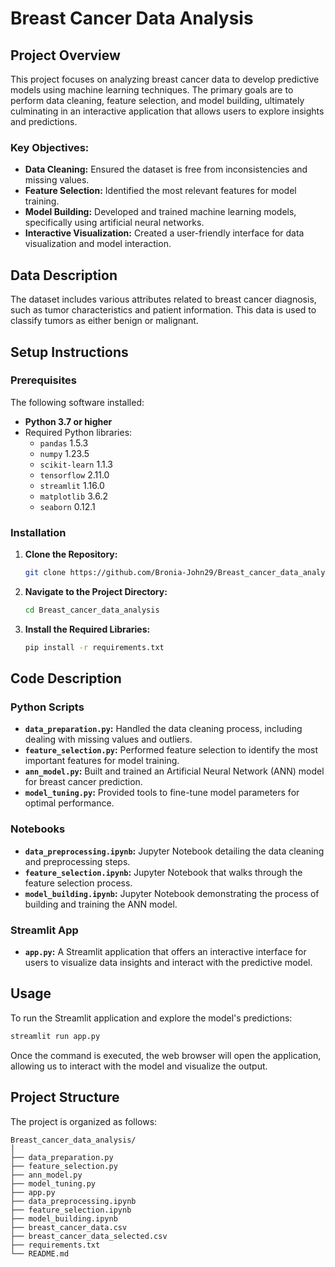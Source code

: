 # Breast Cancer Data Analysis

## Project Overview

This project focuses on analyzing breast cancer data to develop predictive models using machine learning techniques. The primary goals are to perform data cleaning, feature selection, and model building, ultimately culminating in an interactive application that allows users to explore insights and predictions.

### Key Objectives:
- **Data Cleaning:** Ensured the dataset is free from inconsistencies and missing values.
- **Feature Selection:** Identified the most relevant features for model training.
- **Model Building:** Developed and trained machine learning models, specifically using artificial neural networks.
- **Interactive Visualization:** Created a user-friendly interface for data visualization and model interaction.

## Data Description

The dataset includes various attributes related to breast cancer diagnosis, such as tumor characteristics and patient information. This data is used to classify tumors as either benign or malignant.

## Setup Instructions

### Prerequisites

The following software installed:

- **Python 3.7 or higher**
- Required Python libraries:
  - `pandas` 1.5.3
  - `numpy` 1.23.5
  - `scikit-learn` 1.1.3
  - `tensorflow` 2.11.0
  - `streamlit` 1.16.0
  - `matplotlib` 3.6.2
  - `seaborn` 0.12.1

### Installation

1. **Clone the Repository:**
   ```sh
   git clone https://github.com/Bronia-John29/Breast_cancer_data_analysis.git
   ```

2. **Navigate to the Project Directory:**
   ```sh
   cd Breast_cancer_data_analysis
   ```

3. **Install the Required Libraries:**
   ```sh
   pip install -r requirements.txt
   ```

## Code Description

### Python Scripts

- **`data_preparation.py`:** Handled the data cleaning process, including dealing with missing values and outliers.
- **`feature_selection.py`:** Performed feature selection to identify the most important features for model training.
- **`ann_model.py`:** Built and trained an Artificial Neural Network (ANN) model for breast cancer prediction.
- **`model_tuning.py`:** Provided tools to fine-tune model parameters for optimal performance.

### Notebooks

- **`data_preprocessing.ipynb`:** Jupyter Notebook detailing the data cleaning and preprocessing steps.
- **`feature_selection.ipynb`:** Jupyter Notebook that walks through the feature selection process.
- **`model_building.ipynb`:** Jupyter Notebook demonstrating the process of building and training the ANN model.

### Streamlit App

- **`app.py`:** A Streamlit application that offers an interactive interface for users to visualize data insights and interact with the predictive model.

## Usage

To run the Streamlit application and explore the model's predictions:

```sh
streamlit run app.py
```

Once the command is executed, the web browser will open the application, allowing us to interact with the model and visualize the output.

## Project Structure

The project is organized as follows:

```
Breast_cancer_data_analysis/
│
├── data_preparation.py
├── feature_selection.py
├── ann_model.py
├── model_tuning.py
├── app.py
├── data_preprocessing.ipynb
├── feature_selection.ipynb
├── model_building.ipynb
├── breast_cancer_data.csv
├── breast_cancer_data_selected.csv
├── requirements.txt
└── README.md
```
